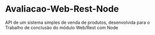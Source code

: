 # Avaliacao-Web-Rest-Node
API de um sistema simples de venda de produtos,  desenvolvida para o Trabalho de conclusão do módulo Web/Rest com Node
